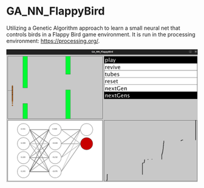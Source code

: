 # GA_NN_FlappyBird
Utilizing a Genetic Algorithm approach to learn a small neural net that controls birds in a Flappy Bird game environment. It is run in the processing environment: https://processing.org/.

![See images/screenshot_01.png](https://github.com/MattesMrzik/GA_NN_FlappyBird/blob/main/images/screenshot_01.png)
